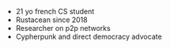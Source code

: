 - 21 yo french CS student  
- Rustacean since 2018  
- Researcher on p2p networks  
- Cypherpunk and direct democracy advocate  
